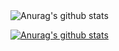 <img align="center" src="https://github-readme-stats.vercel.app/api?username=podchez&show_icons=true&count_private=true&hide_border=true&theme=react" alt="Anurag's github stats" />

[![Anurag's github stats](https://github-readme-stats.vercel.app/api?username=podchez&count_private=true&show_icons=true&theme=react)](https://github.com/podchez)

<!---
- 👋 Hi, I’m @podchez
- 👀 I’m interested in ...
- 🌱 I’m currently learning ...
- 💞️ I’m looking to collaborate on ...
- 📫 How to reach me ...

podchez/podchez is a ✨ special ✨ repository because its `README.md` (this file) appears on your GitHub profile.
You can click the Preview link to take a look at your changes.
--->
